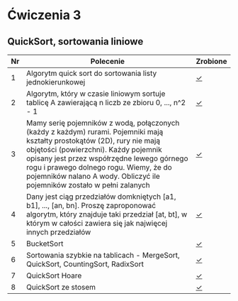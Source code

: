 # Ćwiczenia 3

## QuickSort, sortowania liniowe

| Nr| Polecenie |Zrobione |
|--|--|--|
|1 |Algorytm quick sort do sortowania listy jednokierunkowej|[✓](../lab03/01.cpp "zad 1")|
|2 |Algorytm, który w czasie liniowym sortuje tablicę A zawierającą n liczb ze zbioru 0, ..., n^2 - 1|[✓](02.cpp "zad 2")|
|3 |Mamy serię pojemników z wodą, połączonych (każdy z każdym) rurami. Pojemniki mają kształty prostokątów (2D), rury nie mają objętości (powierzchni). Każdy pojemnik opisany jest przez współrzędne lewego górnego rogu i prawego dolnego rogu. Wiemy, że do pojemników nalano A wody. Obliczyć ile pojemników zostało w pełni zalanych|[✓](../lab03/03.cpp "zad 3")|
|4 |Dany jest ciąg przedziałów domkniętych [a1, b1], ..., [an, bn]. Proszę zaproponować algorytm, który znajduje taki przedział [at, bt], w którym w całości zawiera się jak najwięcej innych przedziałów|[✓](../lab03/04.cpp "zad 4")|
|5 |BucketSort|[✓](../lab03/05.cpp "zad 5")|
|6 |Sortowania szybkie na tablicach - MergeSort, QuickSort, CountingSort, RadixSort|[✓](../lab03/06.cpp "zad 6")|
|7 |QuickSort Hoare|[✓](../lab03/07.cpp "zad 7")|
|8 |QuickSort ze stosem|[✓](../lab03/08.cpp "zad 8")|